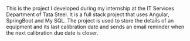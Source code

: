 This is the project I developed during my internship at the IT Services Department of Tata Steel.
It is a full stack project that uses Angular, SpringBoot and My SQL.
The project is used to store the details of an equipment and its last calibration date and sends an email reminder
when the next calibration due date is closer.
